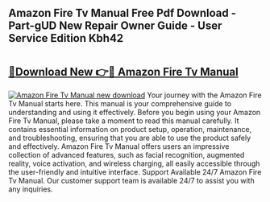 ## Amazon Fire Tv Manual Free Pdf Download - Part-gUD New Repair Owner Guide - User Service Edition Kbh42

# <h2><a href="http://bc26799.oget.top/?id=Amazon+Fire+Tv+Manual">🔗Download New 👉🔴 Amazon Fire Tv Manual</a></h2>

[![Amazon Fire Tv Manual new download](https://i.imgur.com/5g1atiW.png)](http://bc26799.oget.top/?id=Amazon+Fire+Tv+Manual)
Your journey with the Amazon Fire Tv Manual starts here. This manual is your comprehensive guide to understanding and using it effectively. Before you begin using your Amazon Fire Tv Manual, please take a moment to read this manual carefully. It contains essential information on product setup, operation, maintenance, and troubleshooting, ensuring that you are able to use the product safely and effectively. Amazon Fire Tv Manual offers users an impressive collection of advanced features, such as facial recognition, augmented reality, voice activation, and wireless charging, all easily accessible through the user-friendly and intuitive interface. Support Available 24/7 Amazon Fire Tv Manual. Our customer support team is available 24/7 to assist you with any inquiries.
